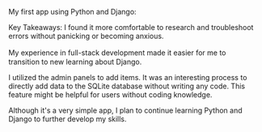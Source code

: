 My first app using Python and Django:

Key Takeaways:
I found it more comfortable to research and troubleshoot errors without panicking or becoming anxious. 

My experience in full-stack development made it easier for me to　transition to new learning about Django.

I utilized the admin panels to add items. It was an interesting process to directly add data to the SQLite database without writing any code. This feature might be helpful for users without coding knowledge.

Although it's a very simple app, I plan to continue learning Python and Django to further develop my skills.
